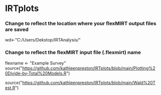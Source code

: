 # IRTplots

### Change to reflect the location where your flexMIRT output files are saved
wd<-"C:/Users/Dekstop/IRTAnalysis/"
### Change to reflect the flexMIRT input file (.flexmirt) name
flexname <- "Example Survey"
source("https://github.com/kathleenpreston/IRTplots/blob/main/Plotting%20Divide-by-Total%20Models.R")

source("https://github.com/kathleenpreston/IRTplots/blob/main/Wald%20Test.R")
